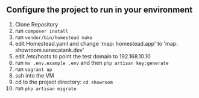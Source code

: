 ## Configure the project to run in your environment

1. Clone Repository 
2. run `composer install` 
3. run `vendor/bin/homestead make` 
4. edit Homestead.yaml and change 'map: homestead.app' to 'map: showroom.senecatank.dev'
5. edit /etc/hosts to point the test domain to 192.168.10.10
6. run `mv .env.example .env` and then `php artisan key:generate`
7. run `vagrant up`
8. ssh into the VM
9. cd to the project directory: `cd showroom`
10. run `php artisan migrate`


